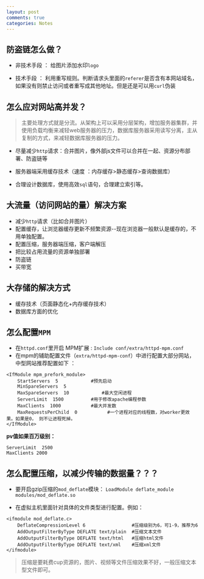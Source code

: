 ```yaml
---
layout: post
comments: true
categories: Notes
---
```




## 防盗链怎么做？

- 非技术手段 ： 给图片添加水印`logo`

- 技术手段   ： 利用重写规则。判断请求头里面的`referer`是否含有本网站域名，如果没有则禁止访问或者重写成其他地址。但是还是可以用`curl`伪装

## 怎么应对网站高并发？


> 主要处理方式就是分流。从架构上可以采用分层架构，增加服务器集群，并使用负载均衡来减轻web服务器的压力，数据库服务器采用读写分离，主从复制的方式，来减轻数据库服务器的压力。

- 尽量减少`http`请求：合并图片，像外部js文件可以合并在一起、资源分布部署、防盗链等

- 服务器端采用缓存技术（速度 ：内存缓存>静态缓存>查询数据库）

- 合理设计数据库，使用高效`sql`语句，合理建立索引等。

## 大流量（访问网站的量）解决方案

- 减少`http`请求（比如合并图片）
- 配置缓存，让浏览器缓存更新不频繁资源--现在浏览器一般默认是缓存的，不用单独配置。
- 配置压缩，服务器端压缩，客户端解压
- 把比较占用流量的资源单独部署
- 防盗链
- 买带宽

## 大存储的解决方式

- 缓存技术（页面静态化+内存缓存技术）
- 数据库方面的优化



## 怎么配置`MPM`

- 在`httpd.conf`里开启 MPM扩展  : `Include conf/extra/httpd-mpm.conf`
- 在mpm的辅助配置文件（`extra/httpd-mpm-conf`）中进行配置大部分网站，中型网站推荐配置如下 ：

``` 
<IfModule mpm_prefork_module>
	StartServers  5  		   #预先启动
	MinSpareServers  5
	MaxSpareServers  10 		   #最大空闲进程
	ServerLimit  1500  		   #用于修改apache编程参数
	MaxClients  1000  		   #最大并发数
	MaxRequestsPerChild  0      	 #一个进程对应的线程数，对worker更效果。如果是0， 则不让进程死掉。 
</IfModule>
```

**pv值如果百万级别：**

```
ServerLimit  2500
MaxClients 2000
```

## 怎么配置压缩，以减少传输的数据量？？？

- 要开启gzip压缩的`mod_deflate`模块： `LoadModule deflate_module modules/mod_deflate.so`

- 在虚拟主机里面针对具体的文件类型进行配置。例如：

``` 
<ifmodule mod_deflate.c> 
	DeflateCompressionLevel 6                 #压缩级别为6，可1-9，推荐为6 
	AddOutputFilterByType DEFLATE text/plain  #压缩文本文件 
	AddOutputFilterByType DEFLATE text/html   #压缩html文件 
	AddOutputFilterByType DEFLATE text/xml    #压缩xml文件
</ifmodule>
```

> 压缩是要耗费cup资源的，图片、视频等文件压缩效果不好，一般压缩文本型文件即可。

